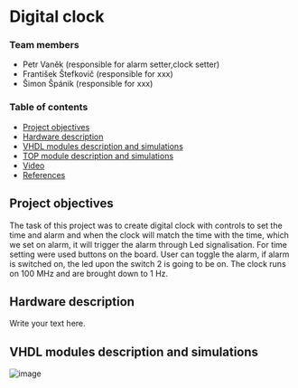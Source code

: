 # Digital clock

### Team members

* Petr Vaněk (responsible for alarm setter,clock setter)
* František Štefkovič (responsible for xxx)
* Šimon Špánik (responsible for xxx)

### Table of contents

* [Project objectives](#objectives)
* [Hardware description](#hardware)
* [VHDL modules description and simulations](#modules)
* [TOP module description and simulations](#top)
* [Video](#video)
* [References](#references)

<a name="objectives"></a>

## Project objectives

The task of this project was to create digital clock with controls to set the time and alarm and when the clock will match the time with the time, which we set on alarm, it will trigger the alarm through Led signalisation. For time setting were used buttons on the board. User can toggle the alarm, if alarm is switched on, the led upon the switch 2 is going to be on. The clock runs on 100 MHz and are brought down to 1 Hz.

<a name="hardware"></a>

## Hardware description

Write your text here.

<a name="modules"></a>

## VHDL modules description and simulations

![image](https://user-images.githubusercontent.com/99393183/165782881-e94ad8ed-d805-4d98-8501-4512398fbb71.png)
